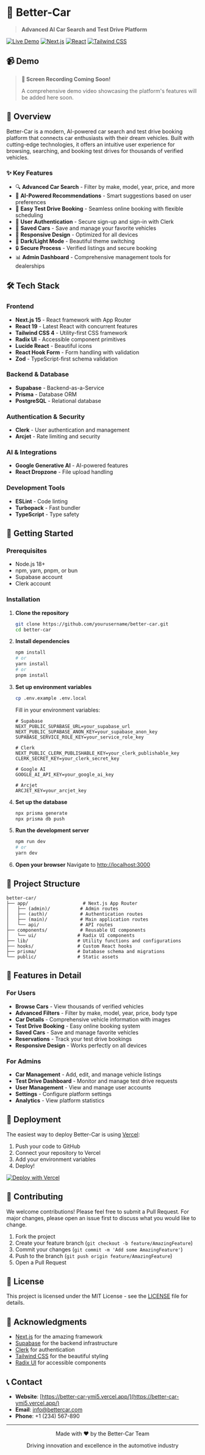 # 🚗 Better-Car

> **Advanced AI Car Search and Test Drive Platform**

[![Live Demo](https://img.shields.io/badge/Live%20Demo-View%20Site-blue?style=for-the-badge&logo=vercel)](https://better-car-ymi5.vercel.app/)
[![Next.js](https://img.shields.io/badge/Next.js-15.4.5-black?style=for-the-badge&logo=next.js)](https://nextjs.org/)
[![React](https://img.shields.io/badge/React-19.1.0-blue?style=for-the-badge&logo=react)](https://reactjs.org/)
[![Tailwind CSS](https://img.shields.io/badge/Tailwind%20CSS-4.0-38B2AC?style=for-the-badge&logo=tailwind-css)](https://tailwindcss.com/)

## 📹 Demo

> **🎥 Screen Recording Coming Soon!**
> 
> A comprehensive demo video showcasing the platform's features will be added here soon.

## 🌟 Overview

Better-Car is a modern, AI-powered car search and test drive booking platform that connects car enthusiasts with their dream vehicles. Built with cutting-edge technologies, it offers an intuitive user experience for browsing, searching, and booking test drives for thousands of verified vehicles.

### ✨ Key Features

- 🔍 **Advanced Car Search** - Filter by make, model, year, price, and more
- 🤖 **AI-Powered Recommendations** - Smart suggestions based on user preferences
- 📅 **Easy Test Drive Booking** - Seamless online booking with flexible scheduling
- 👤 **User Authentication** - Secure sign-up and sign-in with Clerk
- 💾 **Saved Cars** - Save and manage your favorite vehicles
- 📱 **Responsive Design** - Optimized for all devices
- 🌙 **Dark/Light Mode** - Beautiful theme switching
- 🔒 **Secure Process** - Verified listings and secure booking
- 📊 **Admin Dashboard** - Comprehensive management tools for dealerships

## 🛠️ Tech Stack

### Frontend
- **Next.js 15** - React framework with App Router
- **React 19** - Latest React with concurrent features
- **Tailwind CSS 4** - Utility-first CSS framework
- **Radix UI** - Accessible component primitives
- **Lucide React** - Beautiful icons
- **React Hook Form** - Form handling with validation
- **Zod** - TypeScript-first schema validation

### Backend & Database
- **Supabase** - Backend-as-a-Service
- **Prisma** - Database ORM
- **PostgreSQL** - Relational database

### Authentication & Security
- **Clerk** - User authentication and management
- **Arcjet** - Rate limiting and security

### AI & Integrations
- **Google Generative AI** - AI-powered features
- **React Dropzone** - File upload handling

### Development Tools
- **ESLint** - Code linting
- **Turbopack** - Fast bundler
- **TypeScript** - Type safety

## 🚀 Getting Started

### Prerequisites

- Node.js 18+ 
- npm, yarn, pnpm, or bun
- Supabase account
- Clerk account

### Installation

1. **Clone the repository**
   ```bash
   git clone https://github.com/yourusername/better-car.git
   cd better-car
   ```

2. **Install dependencies**
   ```bash
   npm install
   # or
   yarn install
   # or
   pnpm install
   ```

3. **Set up environment variables**
   ```bash
   cp .env.example .env.local
   ```
   
   Fill in your environment variables:
   ```env
   # Supabase
   NEXT_PUBLIC_SUPABASE_URL=your_supabase_url
   NEXT_PUBLIC_SUPABASE_ANON_KEY=your_supabase_anon_key
   SUPABASE_SERVICE_ROLE_KEY=your_service_role_key
   
   # Clerk
   NEXT_PUBLIC_CLERK_PUBLISHABLE_KEY=your_clerk_publishable_key
   CLERK_SECRET_KEY=your_clerk_secret_key
   
   # Google AI
   GOOGLE_AI_API_KEY=your_google_ai_key
   
   # Arcjet
   ARCJET_KEY=your_arcjet_key
   ```

4. **Set up the database**
   ```bash
   npx prisma generate
   npx prisma db push
   ```

5. **Run the development server**
   ```bash
   npm run dev
   # or
   yarn dev
   ```

6. **Open your browser**
   Navigate to [http://localhost:3000](http://localhost:3000)

## 📁 Project Structure

```
better-car/
├── app/                    # Next.js App Router
│   ├── (admin)/           # Admin routes
│   ├── (auth)/            # Authentication routes
│   ├── (main)/            # Main application routes
│   └── api/               # API routes
├── components/            # Reusable UI components
│   └── ui/               # Radix UI components
├── lib/                  # Utility functions and configurations
├── hooks/                # Custom React hooks
├── prisma/               # Database schema and migrations
└── public/               # Static assets
```

## 🎯 Features in Detail

### For Users
- **Browse Cars** - View thousands of verified vehicles
- **Advanced Filters** - Filter by make, model, year, price, body type
- **Car Details** - Comprehensive vehicle information with images
- **Test Drive Booking** - Easy online booking system
- **Saved Cars** - Save and manage favorite vehicles
- **Reservations** - Track your test drive bookings
- **Responsive Design** - Works perfectly on all devices

### For Admins
- **Car Management** - Add, edit, and manage vehicle listings
- **Test Drive Dashboard** - Monitor and manage test drive requests
- **User Management** - View and manage user accounts
- **Settings** - Configure platform settings
- **Analytics** - View platform statistics

## 🚀 Deployment

The easiest way to deploy Better-Car is using [Vercel](https://vercel.com):

1. Push your code to GitHub
2. Connect your repository to Vercel
3. Add your environment variables
4. Deploy!

[![Deploy with Vercel](https://vercel.com/button)](https://vercel.com/new/clone?repository-url=https://github.com/yourusername/better-car)

## 🤝 Contributing

We welcome contributions! Please feel free to submit a Pull Request. For major changes, please open an issue first to discuss what you would like to change.

1. Fork the project
2. Create your feature branch (`git checkout -b feature/AmazingFeature`)
3. Commit your changes (`git commit -m 'Add some AmazingFeature'`)
4. Push to the branch (`git push origin feature/AmazingFeature`)
5. Open a Pull Request

## 📝 License

This project is licensed under the MIT License - see the [LICENSE](LICENSE) file for details.

## 🙏 Acknowledgments

- [Next.js](https://nextjs.org/) for the amazing framework
- [Supabase](https://supabase.com/) for the backend infrastructure
- [Clerk](https://clerk.com/) for authentication
- [Tailwind CSS](https://tailwindcss.com/) for the beautiful styling
- [Radix UI](https://www.radix-ui.com/) for accessible components

## 📞 Contact

- **Website**: [https://better-car-ymi5.vercel.app/](https://better-car-ymi5.vercel.app/)
- **Email**: info@bettercar.com
- **Phone**: +1 (234) 567-890

---

<div align="center">
  <p>Made with ❤️ by the Better-Car Team</p>
  <p>Driving innovation and excellence in the automotive industry</p>
</div>
